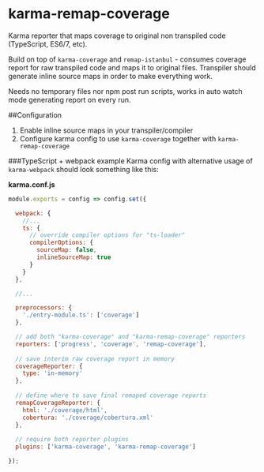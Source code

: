 # karma-remap-coverage
Karma reporter that maps coverage to original non transpiled code (TypeScript, ES6/7, etc).

Build on top of `karma-coverage` and `remap-istanbul` - consumes coverage report for raw transpiled code and maps it to original files. Transpiler should generate inline source maps in order to make everything work.

Needs no temporary files nor npm post run scripts, works in auto watch mode generating report on every run.

##Configuration
1. Enable inline source maps in your transpiler/compiler
2. Configure karma config to use `karma-coverage` together with `karma-remap-coverage`

###TypeScript + webpack example
Karma config with alternative usage of `karma-webpack` should look something like this:

**karma.conf.js**
```javascript
module.exports = config => config.set({

  webpack: {
    //...
    ts: {
      // override compiler options for "ts-loader"
      compilerOptions: {
        sourceMap: false,
        inlineSourceMap: true
      }
    }
  },

  //...

  preprocessors: {
    './entry-module.ts': ['coverage']
  },

  // add both "karma-coverage" and "karma-remap-coverage" reporters
  reporters: ['progress', 'coverage', 'remap-coverage'],
  
  // save interim raw coverage report in memory
  coverageReporter: {
    type: 'in-memory'
  },
  
  // define where to save final remaped coverage reports
  remapCoverageReporter: {
    html: './coverage/html',
    cobertura: './coverage/cobertura.xml'
  },
  
  // require both reporter plugins
  plugins: ['karma-coverage', 'karma-remap-coverage']

});
```
